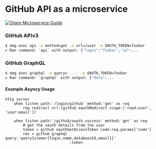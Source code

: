 # GitHub API as a microservice

[![Open Microservice Guide](https://img.shields.io/badge/OMG-enabled-brightgreen.svg?style=for-the-badge)](https://microservice.guide)


### GitHub APIv3
```sh
$ omg exec api -a method=get -a url=/user -e OAUTH_TOKEN=foobar
✔ Ran command: `api` with output: {"login":"foobar","id":...
```

### GitHub GraphQL
```sh
$ omg exec graphql -a query='...' -e OAUTH_TOKEN=foobar
✔ Ran command: `graphql` with output: {"data":...
```

#### Example Asyncy Usage
```storyscript
http server
    when listen path:'/login/github' method:'get' as req
        req redirect url:(github oauthRedirect scope:['read:user', 'user:email'])

    when listen path:'/github/oauth_success' method:'get' as req
        # get the oauth details from the user
        token = github oauthGetAccessToken code:req.params['code']
        res = github graphql query:'query{viewer{login,name,databaseId,email}}'
                             :token
```
